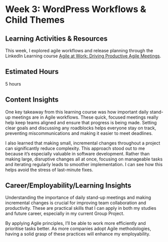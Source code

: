 # **Week 3: WordPress Workflows & Child Themes**

## **Learning Activities & Resources**  
This week, I explored agile workflows and release planning through the LinkedIn Learning course [Agile at Work: Driving Productive Agile Meetings](https://www.linkedin.com/learning/agile-at-work-driving-productive-agile-meetings). 

## **Estimated Hours**  
5 hours

## **Content Insights**  
One key takeaway from this learning course was how important daily stand-up meetings are in Agile workflows. These quick, focused meetings really help keep teams aligned and ensure that progress is being made. Setting clear goals and discussing any roadblocks helps everyone stay on track, preventing miscommunications and making it easier to meet deadlines.

I also learned that making small, incremental changes throughout a project can significantly reduce complexity. This approach stood out to me because it’s especially valuable in software development. Rather than making large, disruptive changes all at once, focusing on manageable tasks and iterating regularly leads to smoother implementation. I can see how this helps avoid the stress of last-minute fixes.


## **Career/Employability/Learning Insights**  
Understanding the importance of daily stand-up meetings and making incremental changes is crucial for improving team collaboration and productivity. These are practical skills that I can apply in both my studies and future career, especially in my current Group Project.

By applying Agile principles, I’ll be able to work more efficiently and prioritise tasks better. As more companies adopt Agile methodologies, having a solid grasp of these practices will enhance my employability.
